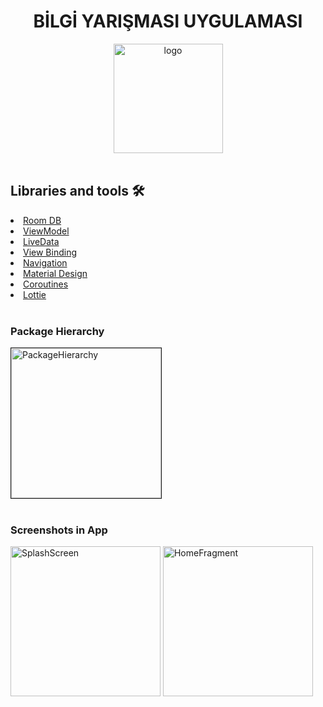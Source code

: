 <div align="left">
<div align="center">
<h1 align="center">BİLGİ YARIŞMASI UYGULAMASI</h1>
<img width="175px" src="https://i.ibb.co/3sPMCkk/logo.png" alt="logo" border="0">
</div>
</br>

## Libraries and tools 🛠

<li><a href="https://developer.android.com/reference/androidx/room/package-summary">Room DB</a></li>
<li><a href="https://developer.android.com/topic/libraries/architecture/viewmodel">ViewModel</a></li>
<li><a href="https://developer.android.com/topic/libraries/architecture/livedata">LiveData</a></li>
<li><a href="https://developer.android.com/topic/libraries/view-binding">View Binding</a></li>
<li><a href="https://developer.android.com/guide/navigation/navigation-getting-started">Navigation</a></li>
<li><a href="https://material.io/develop/android/docs/getting-started/">Material Design</a></li>
<li><a href="https://developer.android.com/kotlin/coroutines">Coroutines</a></li>
<li><a href="https://lottiefiles.com/blog/working-with-lottie/getting-started-with-lottie-animations-in-android-app">Lottie</a></li>

</br>

<div>
<h3>Package Hierarchy</h3>
<img width="240px" src="https://i.ibb.co/j8d80tP/Ekran-G-r-nt-s-24.png" alt="PackageHierarchy" border="1">
</div>

</br>

<div align="left">
<h3>Screenshots in App</h3>
<img width="240px" src="https://i.ibb.co/0VrQwLg/Ekran-G-r-nt-s-25.png" alt="SplashScreen" border="0">
<img width="240px" src="https://i.ibb.co/m0997tC/Ekran-G-r-nt-s-26.png" alt="HomeFragment" border="0">
</div>
</div>
